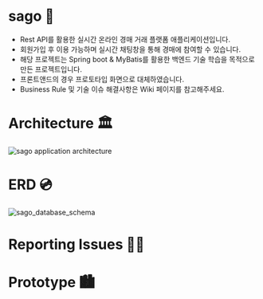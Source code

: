 # sago 🎨
- Rest API를 활용한 실시간 온라인 경매 거래 플랫폼 애플리케이션입니다.
- 회원가입 후 이용 가능하며 실시간 채팅창을 통해 경매에 참여할 수 있습니다.
- 해당 프로젝트는 Spring boot & MyBatis를 활용한 백엔드 기술 학습을 목적으로 만든 프로젝트입니다.
- 프론트앤드의 경우 프로토타입 화면으로 대체하였습니다.
- Business Rule 및 기술 이슈 해결사항은 Wiki 페이지를 참고해주세요.

# Architecture 🏛
![sago application architecture](https://user-images.githubusercontent.com/15176192/144371505-70947139-8ca2-412b-9c71-c861bab006e7.jpg)

# ERD 💿
![sago_database_schema](https://user-images.githubusercontent.com/15176192/144553411-2cc18c07-c414-4dc6-915f-d6a46e773877.jpg)

# Reporting Issues 👩‍💻

# Prototype 🏙
